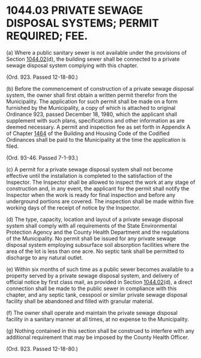 1044.03 PRIVATE SEWAGE DISPOSAL SYSTEMS; PERMIT REQUIRED; FEE.
==============================================================

​(a) Where a public sanitary sewer is not available under the provisions
of Section [1044.02](443da656.html)(d), the building sewer shall be
connected to a private sewage disposal system complying with this
chapter.

(Ord. 923. Passed 12-18-80.)

​(b) Before the commencement of construction of a private sewage
disposal system, the owner shall first obtain a written permit therefor
from the Municipality. The application for such permit shall be made on
a form furnished by the Municipality, a copy of which is attached to
original Ordinance 923, passed December 18, 1980, which the applicant
shall supplement with such plans, specifications and other information
as are deemed necessary. A permit and inspection fee as set forth in
Appendix A of Chapter [1464](58d37b9c.html) of the Building and Housing
Code of the Codified Ordinances shall be paid to the Municipality at the
time the application is filed.

(Ord. 93-46. Passed 7-1-93.)

​(c) A permit for a private sewage disposal system shall not become
effective until the installation is completed to the satisfaction of the
Inspector. The Inspector shall be allowed to inspect the work at any
stage of construction and, in any event, the applicant for the permit
shall notify the Inspector when the work is ready for final inspection
and before any underground portions are covered. The inspection shall be
made within five working days of the receipt of notice by the Inspector.

​(d) The type, capacity, location and layout of a private sewage
disposal system shall comply with all requirements of the State
Environmental Protection Agency and the County Health Department and the
regulations of the Municipality. No permit shall be issued for any
private sewage disposal system employing subsurface soil absorption
facilities where the area of the lot is less than one acre. No septic
tank shall be permitted to discharge to any natural outlet.

​(e) Within six months of such time as a public sewer becomes available
to a property served by a private sewage disposal system, and delivery
of official notice by first class mail, as provided in Section
[1044.02](443da656.html)(d), a direct connection shall be made to the
public sewer in compliance with this chapter, and any septic tank,
cesspool or similar private sewage disposal facility shall be abandoned
and filled with granular material.

​(f) The owner shall operate and maintain the private sewage disposal
facility in a sanitary manner at all times, at no expense to the
Municipality.

​(g) Nothing contained in this section shall be construed to interfere
with any additional requirement that may be imposed by the County Health
Officer.

(Ord. 923. Passed 12-18-80.)
